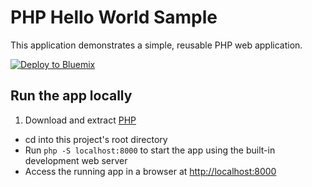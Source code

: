 # PHP Hello World Sample

This application demonstrates a simple, reusable PHP web application.

[![Deploy to Bluemix](https://bluemix.net/deploy/button.png)](https://bluemix.net/deploy?repository=https://github.com/IBM-Bluemix/php-helloworld)

## Run the app locally

1. Download and extract [PHP][]
+ cd into this project's root directory
+ Run `php -S localhost:8000` to start the app using the built-in development web server
+ Access the running app in a browser at <http://localhost:8000>

[PHP]: http://php.net/downloads.php
